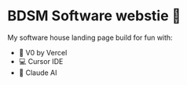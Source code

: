 # BDSM Software webstie 🥩

My software house landing page build for fun with: 
- 🤖 V0 by Vercel
- 💻 Cursor IDE
- 🧠 Claude AI
